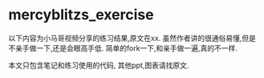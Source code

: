 # mercyblitzs_exercise

以下内容为小马哥视频分享的练习结果,原文在xx.
虽然作者讲的很通俗易懂,但是不亲手做一下,还是会眼高手低. 简单的fork一下,和亲手做一遍,真的不一样.

本文只包含笔记和练习使用的代码, 其他ppt,图表请找原文.

